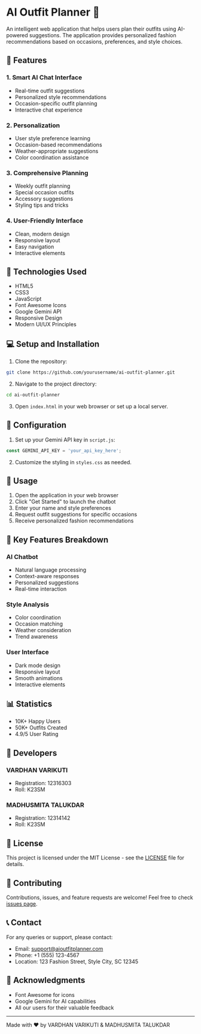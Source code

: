 # AI Outfit Planner 👕

An intelligent web application that helps users plan their outfits using AI-powered suggestions. The application provides personalized fashion recommendations based on occasions, preferences, and style choices.

## 🌟 Features

### 1. Smart AI Chat Interface
- Real-time outfit suggestions
- Personalized style recommendations
- Occasion-specific outfit planning
- Interactive chat experience

### 2. Personalization
- User style preference learning
- Occasion-based recommendations
- Weather-appropriate suggestions
- Color coordination assistance

### 3. Comprehensive Planning
- Weekly outfit planning
- Special occasion outfits
- Accessory suggestions
- Styling tips and tricks

### 4. User-Friendly Interface
- Clean, modern design
- Responsive layout
- Easy navigation
- Interactive elements

## 🚀 Technologies Used

- HTML5
- CSS3
- JavaScript
- Font Awesome Icons
- Google Gemini API
- Responsive Design
- Modern UI/UX Principles

## 💻 Setup and Installation

1. Clone the repository:
```bash
git clone https://github.com/yourusername/ai-outfit-planner.git
```

2. Navigate to the project directory:
```bash
cd ai-outfit-planner
```

3. Open `index.html` in your web browser or set up a local server.

## 🔧 Configuration

1. Set up your Gemini API key in `script.js`:
```javascript
const GEMINI_API_KEY = 'your_api_key_here';
```

2. Customize the styling in `styles.css` as needed.

## 📱 Usage

1. Open the application in your web browser
2. Click "Get Started" to launch the chatbot
3. Enter your name and style preferences
4. Request outfit suggestions for specific occasions
5. Receive personalized fashion recommendations

## 🎯 Key Features Breakdown

### AI Chatbot
- Natural language processing
- Context-aware responses
- Personalized suggestions
- Real-time interaction

### Style Analysis
- Color coordination
- Occasion matching
- Weather consideration
- Trend awareness

### User Interface
- Dark mode design
- Responsive layout
- Smooth animations
- Interactive elements

## 📊 Statistics

- 10K+ Happy Users
- 50K+ Outfits Created
- 4.9/5 User Rating

## 👥 Developers

### VARDHAN VARIKUTI
- Registration: 12316303
- Roll: K23SM

### MADHUSMITA TALUKDAR
- Registration: 12314142
- Roll: K23SM

## 📄 License

This project is licensed under the MIT License - see the [LICENSE](LICENSE) file for details.

## 🤝 Contributing

Contributions, issues, and feature requests are welcome! Feel free to check [issues page](issues).

## 📞 Contact

For any queries or support, please contact:
- Email: support@aioutfitplanner.com
- Phone: +1 (555) 123-4567
- Location: 123 Fashion Street, Style City, SC 12345

## 🙏 Acknowledgments

- Font Awesome for icons
- Google Gemini for AI capabilities
- All our users for their valuable feedback

---
Made with ❤️ by VARDHAN VARIKUTI & MADHUSMITA TALUKDAR 